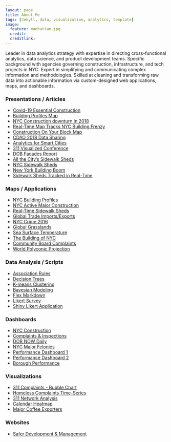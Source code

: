 ```yaml
---
layout: page
title: About Me
tags: [Jekyll, data, visualization, analytics, template]
image:
  feature: manhattan.jpg
  credit: 
  creditlink: 
---
```


Leader in data analytics strategy with expertise in directing cross-functional analytics, data science, and product development teams. Specific background with agencies governing construction, infrastructure, and tech projects in NYC. Expert in simplifying and communicating complex information and methodologies. Skilled at cleaning and transforming raw data into actionable information via custom-designed web applications, maps, and dashboards.

### Presentations / Articles
* <a href="https://ny.curbed.com/2020/4/3/21206956/new-york-construction-sites-map-coronavirus" target="_blank">Covid-19 Essential Construction</a>
* <a href="https://therealdeal.com/2019/03/08/new-dob-maps-shows-all-building-violations-permits-issued-in-past-12-months" target="_blank">Building Profiles Map</a>
* <a href="https://www.crainsnewyork.com/real-estate/end-era-construction-permits-declined-2018" target="_blank">NYC Construction downturn in 2018</a>
* <a href="https://www.nytimes.com/2018/08/21/nyregion/construction-map-buildings-department.html?smtyp=cur&smid=tw-nytmetro" target="_blank">Real-Time Map Tracks NYC Building Frenzy</a>
* <a href="http://gothamist.com/2018/08/22/new_real-time_construction_on_your.php" target="_blank">Construction On Your Block Map</a>
* <a href="https://nycdob.github.io/CDAO_2018" target="_blank">CDAO 2018 Data Sharing</a>
* <a href="https://nycdob.github.io/presentations/NYC_Development_ERS" target="_blank">Analytics for Smart Cities</a>
* <a href="http://timothymartin76.github.io/Visualized_Draft" target="_blank">311 Visualized Conference</a>
* <a href="https://nycdob.github.io/Facades/" target="_blank">DOB Facades Report</a>
* <a href="https://www.nytimes.com/2018/06/14/realestate/sidewalk-construction-sheds-daily-count.html" target="_blank">All the City’s Sidewalk Sheds</a>
* <a href="https://www.nytimes.com/2017/05/02/nyregion/new-york-has-280-miles-of-scaffolding-and-a-map-to-navigate-it.html?smid=tw-nytmetro&smtyp=cur" target="_blank">NYC Sidewalk Sheds</a>
* <a href="https://www.nytimes.com/2017/11/30/realestate/construction-permits-and-a-new-york-building-boom.html?smid=tw-share" target="_blank">New York Building Boom</a>
* <a href="https://ny.curbed.com/2018/4/11/17226456/nyc-sidewalk-shed-map-real-time" target="_blank">Sidewalk Sheds Tracked in Real-Time</a>

### Maps / Applications
* <a href="https://nycdob.github.io/DOB_Building_Profiles/" target="_blank">NYC Building Profiles</a>
* <a href="https://www1.nyc.gov/assets/buildings/html/nyc-active-major-construction.html" target="_blank">NYC Active Major Construction</a>
* <a href="http://www1.nyc.gov/assets/buildings/html/sidewalk-shed-map.html" target="_blank">Real-Time Sidewalk Sheds</a>
* <a href="http://timothymartin76.github.io/MAPS/Global_Trade/#Imports" target="_blank">Global Trade Imports/Exports</a>
* <a href="https://timothymartin76.github.io/Felonies_2016_Map/" target="_blank">NYC Crime 2016</a>
* <a href="http://timothymartin76.github.io/MAPS/grasslands.pdf" target="_blank">Global Grasslands</a>
* <a href="https://timothymartin76.github.io/SST_MAP/SST_2015b.pdf" target="_blank">Sea Surface Temperature</a>
* <a href="https://vimeo.com/137822077" target="_blank">The Building of NYC</a>
* <a href="http://timothymartin76.github.io/Community_Board_Profiles_311/" target="_blank">Community Board Complaints</a>
* <a href="http://timothymartin76.github.io/MAPS/World_Polyconic_Projection" target="_blank">World Polyconic Projection</a>

### Data Analysis / Scripts
* <a href="https://github.com/timothymartin76/Market_Basket" target="_blank">Association Rules</a>
* <a href="https://github.com/timothymartin76/Decision_Trees" target="_blank">Decision Trees</a>
* <a href="https://github.com/timothymartin76/K_Means_Clustering" target="_blank">K-means Clustering</a>
* <a href="https://github.com/timothymartin76/Bayesian_Model" target="_blank">Bayesian Modeling</a>
* <a href="https://github.com/timothymartin76/Flex_Dashboards/blob/gh-pages/Illegal_Conversions.Rmd" target="_blank">Flex Markdown</a>
* <a href="https://github.com/timothymartin76/R-Likert-Survey" target="_blank">Likert Survey</a>
* <a href="http://timothymartin76.github.io/Likert-Survey-Shiny/" target="_blank">Shiny Likert Application</a>

### Dashboards
* <a href="https://www1.nyc.gov/assets/buildings/html/dob-development-report-2019.html" target="_blank">NYC Construction</a>
* <a href="https://timothymartin76.github.io/Flex_Dashboards/Illegal_Conversions" target="_blank">Complaints & Inspections</a>
* <a href="https://nycdob.github.io/DOB_Dashboards/layouts/thirds-grid/DOBNOW_Daily" target="_blank">DOB NOW Daily</a>
* <a href="https://timothymartin76.github.io/NYC_Felony/" target="_blank">NYC Major Felonies</a>
* <a href="http://timothymartin76.github.io/Performance_Dashboard_2/" target="_blank">Performance Dashboard 1</a>
* <a href="http://timothymartin76.github.io/Dashboard-D3/" target="_blank">Performance Dashboard 2</a>
* <a href="https://nycdob.github.io/DOB_Dashboards/layouts/Borough_Performance/" target="_blank">Borough Performance</a>

### Visualizations
* <a href="http://nyc311bi.github.io/SR_Bubble/" target="_blank">311 Complaints - Bubble Chart</a>
* <a href="http://timothymartin76.github.io/311_Homeless_SRs/" target="_blank">Homeless Complaints Time-Series</a>
* <a href="https://vimeo.com/160318121" target="_blank">311 Network Analysis</a>
* <a href="https://raw.githubusercontent.com/timothymartin76/Calendar_Heatmaps/master/heatmap.PNG" target="_blank">Calendar Heatmap</a>
* <a href="http://timothymartin76.github.io/SS_LastMin/examples/coffee" target="_blank">Major Coffee Exporters</a>

### Websites
* <a href="http://saferdevelopment.com/index.html" target="_blank">Safer Development & Management</a>
